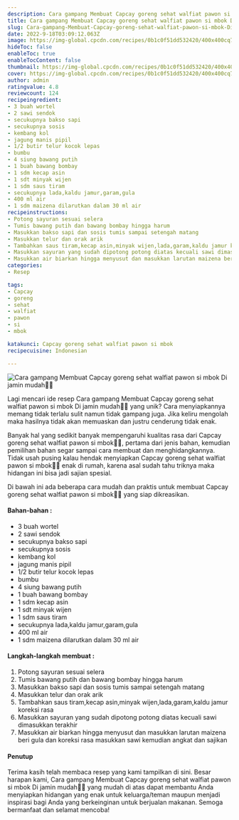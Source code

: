 ```yaml
---
description: Cara gampang Membuat Capcay goreng sehat walfiat pawon si mbok Di jamin mudah"
title: Cara gampang Membuat Capcay goreng sehat walfiat pawon si mbok Di jamin mudah
slug: Cara-gampang-Membuat-Capcay-goreng-sehat-walfiat-pawon-si-mbok-Di-jamin-mudah
date: 2022-9-18T03:09:12.063Z
image: https://img-global.cpcdn.com/recipes/0b1c0f51dd532420/400x400cq70/photo.jpg
hideToc: false
enableToc: true
enableTocContent: false
thumbnail: https://img-global.cpcdn.com/recipes/0b1c0f51dd532420/400x400cq70/photo.jpg
cover: https://img-global.cpcdn.com/recipes/0b1c0f51dd532420/400x400cq70/photo.jpg
author: admin
ratingvalue: 4.8
reviewcount: 124
recipeingredient:
- 3 buah wortel
- 2 sawi sendok
- secukupnya bakso sapi
- secukupnya sosis
- kembang kol
- jagung manis pipil
- 1/2 butir telur kocok lepas
- bumbu
- 4 siung bawang putih
- 1 buah bawang bombay
- 1 sdm kecap asin
- 1 sdt minyak wijen
- 1 sdm saus tiram
- secukupnya lada,kaldu jamur,garam,gula
- 400 ml air
- 1 sdm maizena dilarutkan dalam 30 ml air
recipeinstructions:
- Potong sayuran sesuai selera
- Tumis bawang putih dan bawang bombay hingga harum
- Masukkan bakso sapi dan sosis tumis sampai setengah matang
- Masukkan telur dan orak arik
- Tambahkan saus tiram,kecap asin,minyak wijen,lada,garam,kaldu jamur koreksi rasa
- Masukkan sayuran yang sudah dipotong potong diatas kecuali sawi dimasukkan terakhir
- Masukkan air biarkan hingga menyusut dan masukkan larutan maizena beri gula dan koreksi rasa masukkan sawi kemudian angkat dan sajikan
categories:
- Resep

tags:
- Capcay
- goreng
- sehat
- walfiat
- pawon
- si
- mbok

katakunci: Capcay goreng sehat walfiat pawon si mbok
recipecuisine: Indonesian

---
```


![Cara gampang Membuat Capcay goreng sehat walfiat pawon si mbok Di jamin mudah👩‍🍳](https://img-global.cpcdn.com/recipes/0b1c0f51dd532420/400x400cq70/photo.jpg)

Lagi mencari ide resep Cara gampang Membuat Capcay goreng sehat walfiat pawon si mbok Di jamin mudah👩‍🍳 yang unik? Cara menyiapkannya memang tidak terlalu sulit namun tidak gampang juga. Jika keliru mengolah maka hasilnya tidak akan memuaskan dan justru cenderung tidak enak.

Banyak hal yang sedikit banyak mempengaruhi kualitas rasa dari Capcay goreng sehat walfiat pawon si mbok👩‍🍳, pertama dari jenis bahan, kemudian pemilihan bahan segar sampai cara membuat dan menghidangkannya. Tidak usah pusing kalau hendak menyiapkan Capcay goreng sehat walfiat pawon si mbok👩‍🍳 enak di rumah, karena asal sudah tahu triknya maka hidangan ini bisa jadi sajian spesial.

Di bawah ini ada beberapa cara mudah dan praktis untuk membuat Capcay goreng sehat walfiat pawon si mbok👩‍🍳 yang siap dikreasikan.

<!--inarticleads1-->

#### Bahan-bahan :

- 3 buah wortel
- 2 sawi sendok
- secukupnya bakso sapi
- secukupnya sosis
- kembang kol
- jagung manis pipil
- 1/2 butir telur kocok lepas
- bumbu
- 4 siung bawang putih
- 1 buah bawang bombay
- 1 sdm kecap asin
- 1 sdt minyak wijen
- 1 sdm saus tiram
- secukupnya lada,kaldu jamur,garam,gula
- 400 ml air
- 1 sdm maizena dilarutkan dalam 30 ml air

<!--inarticleads2-->

#### Langkah-langkah membuat :

1. Potong sayuran sesuai selera
1. Tumis bawang putih dan bawang bombay hingga harum
1. Masukkan bakso sapi dan sosis tumis sampai setengah matang
1. Masukkan telur dan orak arik
1. Tambahkan saus tiram,kecap asin,minyak wijen,lada,garam,kaldu jamur koreksi rasa
1. Masukkan sayuran yang sudah dipotong potong diatas kecuali sawi dimasukkan terakhir
1. Masukkan air biarkan hingga menyusut dan masukkan larutan maizena beri gula dan koreksi rasa masukkan sawi kemudian angkat dan sajikan

#### Penutup

Terima kasih telah membaca resep yang kami tampilkan di sini. Besar harapan kami, Cara gampang Membuat Capcay goreng sehat walfiat pawon si mbok Di jamin mudah👩‍🍳 yang mudah di atas dapat membantu Anda menyiapkan hidangan yang enak untuk keluarga/teman maupun menjadi inspirasi bagi Anda yang berkeinginan untuk berjualan makanan. Semoga bermanfaat dan selamat mencoba!